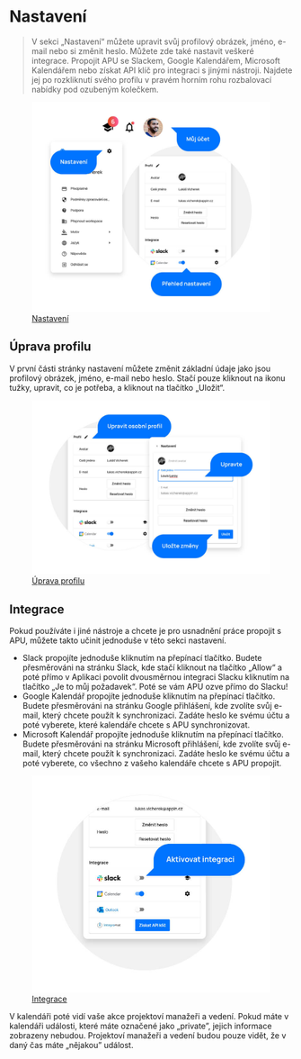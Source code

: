 # Nastavení

> V sekci „Nastavení“ můžete upravit svůj profilový obrázek, jméno, e-mail nebo si změnit heslo. Můžete zde také nastavit veškeré integrace. Propojit APU se Slackem, Google Kalendářem, Microsoft Kalendářem nebo získat API klíč pro integraci s jinými nástroji. Najdete jej po rozkliknutí svého profilu v pravém horním rohu rozbalovací nabídky pod ozubeným kolečkem.

<figure>
	<a href="../../assets/images/nastaveni.jpg" title="Nastavení" class="glightbox">
		<img loading="lazy" src="../../assets/images/nastaveni.jpg" alt="Nastavení" />
		<figcaption>Nastavení</figcaption>
	</a>
</figure>

## Úprava profilu

V první části stránky nastavení můžete změnit základní údaje jako jsou profilový obrázek, jméno, e-mail nebo heslo. Stačí pouze kliknout na ikonu tužky, upravit, co je potřeba, a kliknout na tlačítko „Uložit“.

<figure>
	<a href="../../assets/images/nastaveni-uprava-profilu.jpg" title="Úprava profilu" class="glightbox">
		<img loading="lazy" src="../../assets/images/nastaveni-uprava-profilu.jpg" alt="Úprava profilu" />
		<figcaption>Úprava profilu</figcaption>
	</a>
</figure>

## Integrace

Pokud používáte i jiné nástroje a chcete je pro usnadnění práce propojit s APU, můžete takto učinit jednoduše v této sekci nastavení.

- Slack propojíte jednoduše kliknutím na přepínací tlačítko. Budete přesměrováni na stránku Slack, kde stačí kliknout na tlačítko „Allow“ a poté přímo v Aplikaci povolit dvousměrnou integraci Slacku kliknutím na tlačítko „Je to můj požadavek“. Poté se vám APU ozve přímo do Slacku!
- Google Kalendář propojíte jednoduše kliknutím na přepínací tlačítko. Budete přesměrováni na stránku Google přihlášení, kde zvolíte svůj e-mail, který chcete použít k synchronizaci. Zadáte heslo ke svému účtu a poté vyberete, které kalendáře chcete s APU synchronizovat.
- Microsoft Kalendář propojíte jednoduše kliknutím na přepínací tlačítko. Budete přesměrováni na stránku Microsoft přihlášení, kde zvolíte svůj e-mail, který chcete použít k synchronizaci. Zadáte heslo ke svému účtu a poté vyberete, co všechno z vašeho kalendáře chcete s APU propojit.

<figure>
	<a href="../../assets/images/nastaveni-integrace.jpg" title="Integrace" class="glightbox">
		<img loading="lazy" src="../../assets/images/nastaveni-integrace.jpg" alt="Integrace" />
		<figcaption>Integrace</figcaption>
	</a>
</figure>

V kalendáři poté vidí vaše akce projektoví manažeři a vedení. Pokud máte v kalendáři události, které máte označené jako „private”, jejich informace zobrazeny nebudou. Projektoví manažeři a vedení budou pouze vidět, že v daný čas máte „nějakou” událost.